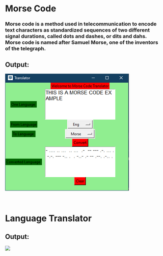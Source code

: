# Morse Code

### Morse code is a method used in telecommunication to encode text characters as standardized sequences of two different signal durations, called dots and dashes, or dits and dahs. Morse code is named after Samuel Morse, one of the inventors of the telegraph. 

## Output:

![](output/morseCode.png)

</br>

# Language Translator

## Output:

![](output/languageTranslaator.png)
